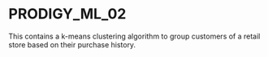# PRODIGY_ML_02
This contains a k-means clustering algorithm to group customers of a retail store based on their purchase history.
